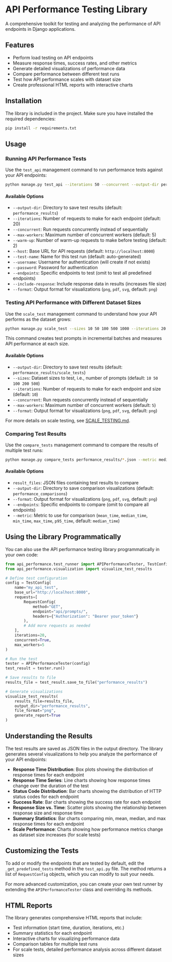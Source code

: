 # API Performance Testing Library

A comprehensive toolkit for testing and analyzing the performance of API endpoints in Django applications.

## Features

- Perform load testing on API endpoints
- Measure response times, success rates, and other metrics
- Generate detailed visualizations of performance data
- Compare performance between different test runs
- Test how API performance scales with dataset size
- Create professional HTML reports with interactive charts

## Installation

The library is included in the project. Make sure you have installed the required dependencies:

```bash
pip install -r requirements.txt
```

## Usage

### Running API Performance Tests

Use the `test_api` management command to run performance tests against your API endpoints:

```bash
python manage.py test_api --iterations 50 --concurrent --output-dir performance_results
```

#### Available Options

- `--output-dir`: Directory to save test results (default: `performance_results`)
- `--iterations`: Number of requests to make for each endpoint (default: 20)
- `--concurrent`: Run requests concurrently instead of sequentially
- `--max-workers`: Maximum number of concurrent workers (default: 5)
- `--warm-up`: Number of warm-up requests to make before testing (default: 2)
- `--host`: Base URL for API requests (default: `http://localhost:8000`)
- `--test-name`: Name for this test run (default: auto-generated)
- `--username`: Username for authentication (will create if not exists)
- `--password`: Password for authentication
- `--endpoints`: Specific endpoints to test (omit to test all predefined endpoints)
- `--include-response`: Include response data in results (increases file size)
- `--format`: Output format for visualizations (`png`, `pdf`, `svg`, default: `png`)

### Testing API Performance with Different Dataset Sizes

Use the `scale_test` management command to understand how your API performs as the dataset grows:

```bash
python manage.py scale_test --sizes 10 50 100 500 1000 --iterations 20
```

This command creates test prompts in incremental batches and measures API performance at each size.

#### Available Options

- `--output-dir`: Directory to save test results (default: `performance_results/scale_tests`)
- `--sizes`: Dataset sizes to test, i.e., number of prompts (default: `10 50 100 200 500`)
- `--iterations`: Number of requests to make for each endpoint and size (default: `10`)
- `--concurrent`: Run requests concurrently instead of sequentially
- `--max-workers`: Maximum number of concurrent workers (default: `5`)
- `--format`: Output format for visualizations (`png`, `pdf`, `svg`, default: `png`)

For more details on scale testing, see [SCALE_TESTING.md](./SCALE_TESTING.md).

### Comparing Test Results

Use the `compare_tests` management command to compare the results of multiple test runs:

```bash
python manage.py compare_tests performance_results/*.json --metric median_time
```

#### Available Options

- `result_files`: JSON files containing test results to compare
- `--output-dir`: Directory to save comparison visualizations (default: `performance_comparisons`)
- `--format`: Output format for visualizations (`png`, `pdf`, `svg`, default: `png`)
- `--endpoints`: Specific endpoints to compare (omit to compare all endpoints)
- `--metric`: Metric to use for comparison (`mean_time`, `median_time`, `min_time`, `max_time`, `p95_time`, default: `median_time`)

## Using the Library Programmatically

You can also use the API performance testing library programmatically in your own code:

```python
from api_performance.test_runner import APIPerformanceTester, TestConfig, RequestConfig
from api_performance.visualization import visualize_test_results

# Define test configuration
config = TestConfig(
    name="my_api_test",
    base_url="http://localhost:8000",
    requests=[
        RequestConfig(
            method="GET",
            endpoint="api/prompts/",
            headers={"Authorization": "Bearer your_token"}
        ),
        # Add more requests as needed
    ],
    iterations=20,
    concurrent=True,
    max_workers=5
)

# Run the test
tester = APIPerformanceTester(config)
test_result = tester.run()

# Save results to file
results_file = test_result.save_to_file("performance_results")

# Generate visualizations
visualize_test_results(
    results_file=results_file,
    output_dir="performance_results",
    file_format="png",
    generate_report=True
)
```

## Understanding the Results

The test results are saved as JSON files in the output directory. The library generates several visualizations to help you analyze the performance of your API endpoints:

- **Response Time Distribution**: Box plots showing the distribution of response times for each endpoint
- **Response Time Series**: Line charts showing how response times change over the duration of the test
- **Status Code Distribution**: Bar charts showing the distribution of HTTP status codes for each endpoint
- **Success Rate**: Bar charts showing the success rate for each endpoint
- **Response Size vs. Time**: Scatter plots showing the relationship between response size and response time
- **Summary Statistics**: Bar charts comparing min, mean, median, and max response times for each endpoint
- **Scale Performance**: Charts showing how performance metrics change as dataset size increases (for scale tests)

## Customizing the Tests

To add or modify the endpoints that are tested by default, edit the `_get_predefined_tests` method in the `test_api.py` file. The method returns a list of `RequestConfig` objects, which you can modify to suit your needs.

For more advanced customization, you can create your own test runner by extending the `APIPerformanceTester` class and overriding its methods.

## HTML Reports

The library generates comprehensive HTML reports that include:

- Test information (start time, duration, iterations, etc.)
- Summary statistics for each endpoint
- Interactive charts for visualizing performance data
- Comparison tables for multiple test runs
- For scale tests, detailed performance analysis across different dataset sizes 